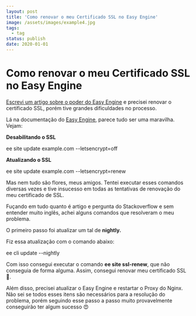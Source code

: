 ```yaml
---
layout: post
title: 'Como renovar o meu Certificado SSL no Easy Engine'
image: /assets/images/example4.jpg
tags:
  - tag
status: publish
date: 2020-01-01
---
```

# Como renovar o meu Certificado SSL no Easy Engine

[Escrevi um artigo sobre o poder do Easy Engine](https://gabrielcano.com.br/o-poder-do-easy-engine/)  e precisei renovar o certificado SSL, porém tive grandes dificuldades no processo.

Lá na documentação do  [Easy Engine](https://easyengine.io/), parece tudo ser uma maravilha. Vejam:

**Desabilitando o SSL**

ee site update example.com --letsencrypt=off

**Atualizando o SSL**

ee site update example.com --letsencrypt=renew

Mas nem tudo são flores, meus amigos. Tentei executar esses comandos diversas vezes e tive insucesso em todas as tentativas de renovação do meu certificado de SSL.

Fuçando em tudo quanto é artigo e pergunta do Stackoverflow e sem entender muito inglês, achei alguns comandos que resolveram o meu problema.

O primeiro passo foi atualizar um tal de  **nightly.**

Fiz essa atualização com o comando abaixo:

ee cli update --nightly

Com isso consegui executar o comando **ee site ssl-renew**, que não conseguia de forma alguma. Assim, consegui renovar meu certificado SSL 🙏.

Além disso, precisei atualizar o Easy Engine e restartar o Proxy do Nginx. Não sei se todos esses itens são necessários para a resolução do problema, porém seguindo esse passo a passo muito provavelmente conseguirão ter algum sucesso 😍